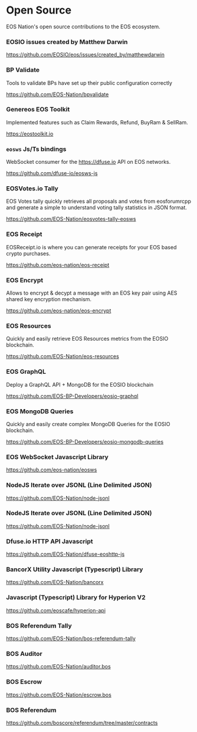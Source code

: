 # Open Source

EOS Nation's open source contributions to the EOS ecosystem.

### EOSIO issues created by Matthew Darwin

https://github.com/EOSIO/eos/issues/created_by/matthewdarwin

### BP Validate

Tools to validate BPs have set up their public configuration correctly

https://github.com/EOS-Nation/bpvalidate

### Genereos EOS Toolkit

Implemented features such as Claim Rewards, Refund, BuyRam & SellRam.

https://eostoolkit.io

### `eosws` Js/Ts bindings

WebSocket consumer for the https://dfuse.io API on EOS networks.

https://github.com/dfuse-io/eosws-js

### EOSVotes.io Tally

EOS Votes tally quickly retrieves all proposals and votes from eosforumrcpp and generate a simple to understand voting tally statistics in JSON format.

https://github.com/EOS-Nation/eosvotes-tally-eosws

### EOS Receipt

EOSReceipt.io is where you can generate receipts for your EOS based crypto purchases.

https://github.com/eos-nation/eos-receipt

### EOS Encrypt

Allows to encrypt & decypt a message with an EOS key pair using AES shared key encryption mechanism.

https://github.com/eos-nation/eos-encrypt
 
### EOS Resources

Quickly and easily retrieve EOS Resources metrics from the EOSIO blockchain.  

https://github.com/EOS-Nation/eos-resources 
  
### EOS GraphQL

Deploy a GraphQL API + MongoDB for the EOSIO blockchain 

https://github.com/EOS-BP-Developers/eosio-graphql

### EOS MongoDB Queries

Quickly and easily create complex MongoDB Queries for the EOSIO blockchain.  

https://github.com/EOS-BP-Developers/eosio-mongodb-queries 

### EOS WebSocket Javascript Library

https://github.com/eos-nation/eosws

### NodeJS Iterate over JSONL (Line Delimited JSON)

https://github.com/EOS-Nation/node-jsonl

### NodeJS Iterate over JSONL (Line Delimited JSON)

https://github.com/EOS-Nation/node-jsonl

### Dfuse.io HTTP API Javascript 

https://github.com/EOS-Nation/dfuse-eoshttp-js

### BancorX Utility Javascript (Typescript) Library

https://github.com/EOS-Nation/bancorx 

### Javascript (Typescript) Library for Hyperion V2

https://github.com/eoscafe/hyperion-api

### BOS Referendum Tally

https://github.com/EOS-Nation/bos-referendum-tally

### BOS Auditor

https://github.com/EOS-Nation/auditor.bos 

### BOS Escrow

https://github.com/EOS-Nation/escrow.bos

### BOS Referendum

https://github.com/boscore/referendum/tree/master/contracts
